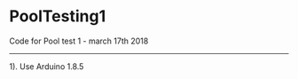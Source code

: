 # PoolTesting1
Code for Pool test 1 - march 17th 2018

***************************************
1). Use Arduino 1.8.5

